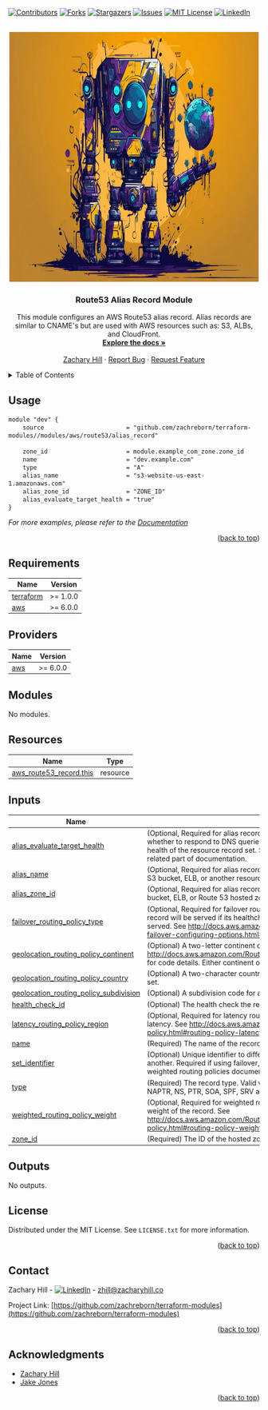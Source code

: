 <!-- Blank module readme template: Do a search and replace with your text editor for the following: `module_name`, `module_description` -->
<!-- Improved compatibility of back to top link: See: https://github.com/othneildrew/Best-README-Template/pull/73 -->

<a name="readme-top"></a>

<!-- PROJECT SHIELDS -->
<!--
*** I'm using markdown "reference style" links for readability.
*** Reference links are enclosed in brackets [ ] instead of parentheses ( ).
*** See the bottom of this document for the declaration of the reference variables
*** for contributors-url, forks-url, etc. This is an optional, concise syntax you may use.
*** https://www.markdownguide.org/basic-syntax/#reference-style-links
-->

[![Contributors][contributors-shield]][contributors-url]
[![Forks][forks-shield]][forks-url]
[![Stargazers][stars-shield]][stars-url]
[![Issues][issues-shield]][issues-url]
[![MIT License][license-shield]][license-url]
[![LinkedIn][linkedin-shield]][linkedin-url]

<!-- PROJECT LOGO -->
<br />
<div align="center">
  <a href="https://github.com/zachreborn/terraform-modules">
    <img src="/images/terraform_modules_logo.webp" alt="Logo" width="500" height="500">
  </a>

<h3 align="center">Route53 Alias Record Module</h3>
  <p align="center">
    This module configures an AWS Route53 alias record. Alias records are similar to CNAME's but are used with AWS resources such as: S3, ALBs, and CloudFront.
    <br />
    <a href="https://github.com/zachreborn/terraform-modules"><strong>Explore the docs »</strong></a>
    <br />
    <br />
    <a href="https://zacharyhill.co">Zachary Hill</a>
    ·
    <a href="https://github.com/zachreborn/terraform-modules/issues">Report Bug</a>
    ·
    <a href="https://github.com/zachreborn/terraform-modules/issues">Request Feature</a>
  </p>
</div>

<!-- TABLE OF CONTENTS -->
<details>
  <summary>Table of Contents</summary>
  <ol>
    <li><a href="#usage">Usage</a></li>
    <li><a href="#requirements">Requirements</a></li>
    <li><a href="#providers">Providers</a></li>
    <li><a href="#modules">Modules</a></li>
    <li><a href="#Resources">Resources</a></li>
    <li><a href="#inputs">Inputs</a></li>
    <li><a href="#outputs">Outputs</a></li>
    <li><a href="#license">License</a></li>
    <li><a href="#contact">Contact</a></li>
    <li><a href="#acknowledgments">Acknowledgments</a></li>
  </ol>
</details>

<!-- USAGE EXAMPLES -->

## Usage

```
module "dev" {
    source                       = "github.com/zachreborn/terraform-modules//modules/aws/route53/alias_record"

    zone_id                      = module.example_com_zone.zone_id
    name                         = "dev.example.com"
    type                         = "A"
    alias_name                   = "s3-website-us-east-1.amazonaws.com"
    alias_zone_id                = "ZONE_ID"
    alias_evaluate_target_health = "true"
}
```

_For more examples, please refer to the [Documentation](https://github.com/zachreborn/terraform-modules)_

<p align="right">(<a href="#readme-top">back to top</a>)</p>

<!-- terraform-docs output will be input automatically below-->
<!-- terraform-docs markdown table --output-file README.md --output-mode inject .-->
<!-- BEGIN_TF_DOCS -->

## Requirements

| Name                                                                     | Version  |
| ------------------------------------------------------------------------ | -------- |
| <a name="requirement_terraform"></a> [terraform](#requirement_terraform) | >= 1.0.0 |
| <a name="requirement_aws"></a> [aws](#requirement_aws)                   | >= 6.0.0 |

## Providers

| Name                                             | Version  |
| ------------------------------------------------ | -------- |
| <a name="provider_aws"></a> [aws](#provider_aws) | >= 6.0.0 |

## Modules

No modules.

## Resources

| Name                                                                                                                  | Type     |
| --------------------------------------------------------------------------------------------------------------------- | -------- |
| [aws_route53_record.this](https://registry.terraform.io/providers/hashicorp/aws/latest/docs/resources/route53_record) | resource |

## Inputs

| Name                                                                                                                                                | Description                                                                                                                                                                                                                                                                                            | Type     | Default | Required |
| --------------------------------------------------------------------------------------------------------------------------------------------------- | ------------------------------------------------------------------------------------------------------------------------------------------------------------------------------------------------------------------------------------------------------------------------------------------------------ | -------- | ------- | :------: |
| <a name="input_alias_evaluate_target_health"></a> [alias_evaluate_target_health](#input_alias_evaluate_target_health)                               | (Optional, Required for alias record) Set to true if you want Route 53 to determine whether to respond to DNS queries using this resource record set by checking the health of the resource record set. Some resources have special requirements, see related part of documentation.                   | `bool`   | `null`  |    no    |
| <a name="input_alias_name"></a> [alias_name](#input_alias_name)                                                                                     | (Optional, Required for alias record) DNS domain name for a CloudFront distribution, S3 bucket, ELB, or another resource record set in this hosted zone.                                                                                                                                               | `string` | `null`  |    no    |
| <a name="input_alias_zone_id"></a> [alias_zone_id](#input_alias_zone_id)                                                                            | (Optional, Required for alias record) Hosted zone ID for a CloudFront distribution, S3 bucket, ELB, or Route 53 hosted zone. See resource_elb.zone_id for example.                                                                                                                                     | `string` | `null`  |    no    |
| <a name="input_failover_routing_policy_type"></a> [failover_routing_policy_type](#input_failover_routing_policy_type)                               | (Optional, Required for failover routing) PRIMARY or SECONDARY. A PRIMARY record will be served if its healthcheck is passing, otherwise the SECONDARY will be served. See http://docs.aws.amazon.com/Route53/latest/DeveloperGuide/dns-failover-configuring-options.html#dns-failover-failover-rrsets | `string` | `null`  |    no    |
| <a name="input_geolocation_routing_policy_continent"></a> [geolocation_routing_policy_continent](#input_geolocation_routing_policy_continent)       | (Optional) A two-letter continent code. See http://docs.aws.amazon.com/Route53/latest/APIReference/API_GetGeoLocation.html for code details. Either continent or country must be specified.                                                                                                            | `string` | `null`  |    no    |
| <a name="input_geolocation_routing_policy_country"></a> [geolocation_routing_policy_country](#input_geolocation_routing_policy_country)             | (Optional) A two-character country code or \* to indicate a default resource record set.                                                                                                                                                                                                               | `string` | `null`  |    no    |
| <a name="input_geolocation_routing_policy_subdivision"></a> [geolocation_routing_policy_subdivision](#input_geolocation_routing_policy_subdivision) | (Optional) A subdivision code for a country.                                                                                                                                                                                                                                                           | `string` | `null`  |    no    |
| <a name="input_health_check_id"></a> [health_check_id](#input_health_check_id)                                                                      | (Optional) The health check the record should be associated with.                                                                                                                                                                                                                                      | `string` | `null`  |    no    |
| <a name="input_latency_routing_policy_region"></a> [latency_routing_policy_region](#input_latency_routing_policy_region)                            | (Optional, Required for latency routing) An AWS region from which to measure latency. See http://docs.aws.amazon.com/Route53/latest/DeveloperGuide/routing-policy.html#routing-policy-latency                                                                                                          | `string` | `null`  |    no    |
| <a name="input_name"></a> [name](#input_name)                                                                                                       | (Required) The name of the record.                                                                                                                                                                                                                                                                     | `string` | n/a     |   yes    |
| <a name="input_set_identifier"></a> [set_identifier](#input_set_identifier)                                                                         | (Optional) Unique identifier to differentiate records with routing policies from one another. Required if using failover, geolocation, latency, multivalue_answer, or weighted routing policies documented below.                                                                                      | `string` | `null`  |    no    |
| <a name="input_type"></a> [type](#input_type)                                                                                                       | (Required) The record type. Valid values are A, AAAA, CAA, CNAME, DS, MX, NAPTR, NS, PTR, SOA, SPF, SRV and TXT.                                                                                                                                                                                       | `string` | n/a     |   yes    |
| <a name="input_weighted_routing_policy_weight"></a> [weighted_routing_policy_weight](#input_weighted_routing_policy_weight)                         | (Optional, Required for weighted routing) A numeric value indicating the relative weight of the record. See http://docs.aws.amazon.com/Route53/latest/DeveloperGuide/routing-policy.html#routing-policy-weighted.                                                                                      | `number` | `null`  |    no    |
| <a name="input_zone_id"></a> [zone_id](#input_zone_id)                                                                                              | (Required) The ID of the hosted zone to contain this record.                                                                                                                                                                                                                                           | `string` | n/a     |   yes    |

## Outputs

No outputs.

<!-- END_TF_DOCS -->

<!-- LICENSE -->

## License

Distributed under the MIT License. See `LICENSE.txt` for more information.

<p align="right">(<a href="#readme-top">back to top</a>)</p>

<!-- CONTACT -->

## Contact

Zachary Hill - [![LinkedIn][linkedin-shield]][linkedin-url] - zhill@zacharyhill.co

Project Link: [https://github.com/zachreborn/terraform-modules](https://github.com/zachreborn/terraform-modules)

<p align="right">(<a href="#readme-top">back to top</a>)</p>

<!-- ACKNOWLEDGMENTS -->

## Acknowledgments

- [Zachary Hill](https://zacharyhill.co)
- [Jake Jones](https://github.com/jakeasarus)

<p align="right">(<a href="#readme-top">back to top</a>)</p>

<!-- MARKDOWN LINKS & IMAGES -->
<!-- https://www.markdownguide.org/basic-syntax/#reference-style-links -->

[contributors-shield]: https://img.shields.io/github/contributors/zachreborn/terraform-modules.svg?style=for-the-badge
[contributors-url]: https://github.com/zachreborn/terraform-modules/graphs/contributors
[forks-shield]: https://img.shields.io/github/forks/zachreborn/terraform-modules.svg?style=for-the-badge
[forks-url]: https://github.com/zachreborn/terraform-modules/network/members
[stars-shield]: https://img.shields.io/github/stars/zachreborn/terraform-modules.svg?style=for-the-badge
[stars-url]: https://github.com/zachreborn/terraform-modules/stargazers
[issues-shield]: https://img.shields.io/github/issues/zachreborn/terraform-modules.svg?style=for-the-badge
[issues-url]: https://github.com/zachreborn/terraform-modules/issues
[license-shield]: https://img.shields.io/github/license/zachreborn/terraform-modules.svg?style=for-the-badge
[license-url]: https://github.com/zachreborn/terraform-modules/blob/master/LICENSE.txt
[linkedin-shield]: https://img.shields.io/badge/-LinkedIn-black.svg?style=for-the-badge&logo=linkedin&colorB=555
[linkedin-url]: https://www.linkedin.com/in/zachary-hill-5524257a/
[product-screenshot]: /images/screenshot.webp
[Terraform.io]: https://img.shields.io/badge/Terraform-7B42BC?style=for-the-badge&logo=terraform
[Terraform-url]: https://terraform.io
